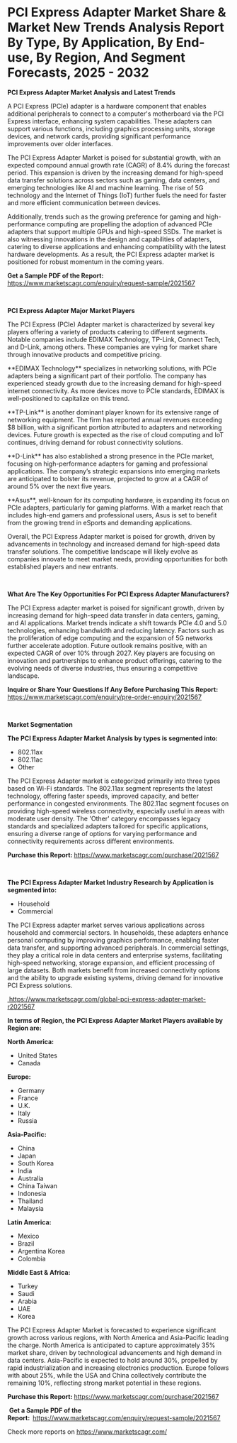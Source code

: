 <p><h1>PCI Express Adapter Market Share & Market New Trends Analysis Report By Type, By Application, By End-use, By Region, And Segment Forecasts, 2025 - 2032</h1></p><p><strong>PCI Express Adapter Market Analysis and Latest Trends</strong></p>
<p><p>A PCI Express (PCIe) adapter is a hardware component that enables additional peripherals to connect to a computer's motherboard via the PCI Express interface, enhancing system capabilities. These adapters can support various functions, including graphics processing units, storage devices, and network cards, providing significant performance improvements over older interfaces.</p><p>The PCI Express Adapter Market is poised for substantial growth, with an expected compound annual growth rate (CAGR) of 8.4% during the forecast period. This expansion is driven by the increasing demand for high-speed data transfer solutions across sectors such as gaming, data centers, and emerging technologies like AI and machine learning. The rise of 5G technology and the Internet of Things (IoT) further fuels the need for faster and more efficient communication between devices.</p><p>Additionally, trends such as the growing preference for gaming and high-performance computing are propelling the adoption of advanced PCIe adapters that support multiple GPUs and high-speed SSDs. The market is also witnessing innovations in the design and capabilities of adapters, catering to diverse applications and enhancing compatibility with the latest hardware developments. As a result, the PCI Express adapter market is positioned for robust momentum in the coming years.</p></p>
<p><strong>Get a Sample PDF of the Report:&nbsp;</strong> <a href="https://www.marketscagr.com/enquiry/request-sample/2021567?utm_campaign=3577&utm_medium=2&utm_source=Github&utm_content=ia&utm_term=06042025&utm_id=pci-express-adapter">https://www.marketscagr.com/enquiry/request-sample/2021567</a></p>
<p>&nbsp;</p>
<p><strong>PCI Express Adapter Major Market Players</strong></p>
<p><p>The PCI Express (PCIe) Adapter market is characterized by several key players offering a variety of products catering to different segments. Notable companies include EDIMAX Technology, TP-Link, Connect Tech, and D-Link, among others. These companies are vying for market share through innovative products and competitive pricing.</p><p>**EDIMAX Technology** specializes in networking solutions, with PCIe adapters being a significant part of their portfolio. The company has experienced steady growth due to the increasing demand for high-speed internet connectivity. As more devices move to PCIe standards, EDIMAX is well-positioned to capitalize on this trend.</p><p>**TP-Link** is another dominant player known for its extensive range of networking equipment. The firm has reported annual revenues exceeding $8 billion, with a significant portion attributed to adapters and networking devices. Future growth is expected as the rise of cloud computing and IoT continues, driving demand for robust connectivity solutions.</p><p>**D-Link** has also established a strong presence in the PCIe market, focusing on high-performance adapters for gaming and professional applications. The company’s strategic expansions into emerging markets are anticipated to bolster its revenue, projected to grow at a CAGR of around 5% over the next five years.</p><p>**Asus**, well-known for its computing hardware, is expanding its focus on PCIe adapters, particularly for gaming platforms. With a market reach that includes high-end gamers and professional users, Asus is set to benefit from the growing trend in eSports and demanding applications.</p><p>Overall, the PCI Express Adapter market is poised for growth, driven by advancements in technology and increased demand for high-speed data transfer solutions. The competitive landscape will likely evolve as companies innovate to meet market needs, providing opportunities for both established players and new entrants.</p></p>
<p>&nbsp;</p>
<p><strong>What Are The Key Opportunities For PCI Express Adapter Manufacturers?</strong></p>
<p><p>The PCI Express adapter market is poised for significant growth, driven by increasing demand for high-speed data transfer in data centers, gaming, and AI applications. Market trends indicate a shift towards PCIe 4.0 and 5.0 technologies, enhancing bandwidth and reducing latency. Factors such as the proliferation of edge computing and the expansion of 5G networks further accelerate adoption. Future outlook remains positive, with an expected CAGR of over 10% through 2027. Key players are focusing on innovation and partnerships to enhance product offerings, catering to the evolving needs of diverse industries, thus ensuring a competitive landscape.</p></p>
<p><strong>Inquire or Share Your Questions If Any Before Purchasing This Report:</strong> <a href="https://www.marketscagr.com/enquiry/pre-order-enquiry/2021567?utm_campaign=3577&utm_medium=2&utm_source=Github&utm_content=ia&utm_term=06042025&utm_id=pci-express-adapter">https://www.marketscagr.com/enquiry/pre-order-enquiry/2021567</a></p>
<p>&nbsp;</p>
<p><strong>Market Segmentation</strong></p>
<p><strong>The PCI Express Adapter Market Analysis by types is segmented into:</strong></p>
<p><ul><li>802.11ax</li><li>802.11ac</li><li>Other</li></ul></p>
<p><p>The PCI Express Adapter market is categorized primarily into three types based on Wi-Fi standards. The 802.11ax segment represents the latest technology, offering faster speeds, improved capacity, and better performance in congested environments. The 802.11ac segment focuses on providing high-speed wireless connectivity, especially useful in areas with moderate user density. The 'Other' category encompasses legacy standards and specialized adapters tailored for specific applications, ensuring a diverse range of options for varying performance and connectivity requirements across different environments.</p></p>
<p><strong>Purchase this Report:&nbsp;</strong><a href="https://www.marketscagr.com/purchase/2021567?utm_campaign=3577&utm_medium=2&utm_source=Github&utm_content=ia&utm_term=06042025&utm_id=pci-express-adapter">https://www.marketscagr.com/purchase/2021567</a></p>
<p>&nbsp;</p>
<p><strong>The PCI Express Adapter Market Industry Research by Application is segmented into:</strong></p>
<p><ul><li>Household</li><li>Commercial</li></ul></p>
<p><p>The PCI Express adapter market serves various applications across household and commercial sectors. In households, these adapters enhance personal computing by improving graphics performance, enabling faster data transfer, and supporting advanced peripherals. In commercial settings, they play a critical role in data centers and enterprise systems, facilitating high-speed networking, storage expansion, and efficient processing of large datasets. Both markets benefit from increased connectivity options and the ability to upgrade existing systems, driving demand for innovative PCI Express solutions.</p></p>
<p><a href="https://www.marketscagr.com/global-pci-express-adapter-market-r2021567?utm_campaign=3577&utm_medium=2&utm_source=Github&utm_content=ia&utm_term=06042025&utm_id=pci-express-adapter">&nbsp;https://www.marketscagr.com/global-pci-express-adapter-market-r2021567</a></p>
<p><strong>In terms of Region, the PCI Express Adapter Market Players available by Region are:</strong></p>
<p>
    <p> <strong> North America: </strong>
        <ul>
            <li>United States</li>
            <li>Canada</li>
        </ul>
        </p> 
    <p> <strong> Europe: </strong>
        <ul>
            <li>Germany</li>
            <li>France</li>
            <li>U.K.</li>
            <li>Italy</li>
            <li>Russia</li>
        </ul>
        </p> 
    <p> <strong> Asia-Pacific: </strong>
        <ul>
            <li>China</li>
            <li>Japan</li>
            <li>South Korea</li>
            <li>India</li>
            <li>Australia</li>
            <li>China Taiwan</li>
            <li>Indonesia</li>
            <li>Thailand</li>
            <li>Malaysia</li>
        </ul>
        </p> 
    <p> <strong> Latin America: </strong>
        <ul>
            <li>Mexico</li>
            <li>Brazil</li>
            <li>Argentina Korea</li>
            <li>Colombia</li>
        </ul>
        </p> 
    <p> <strong> Middle East & Africa: </strong>
        <ul>
            <li>Turkey</li>
            <li>Saudi</li>
            <li>Arabia</li>
            <li>UAE</li>
            <li>Korea</li>
        </ul>
    </p>
    </p>
<p><p>The PCI Express Adapter Market is forecasted to experience significant growth across various regions, with North America and Asia-Pacific leading the charge. North America is anticipated to capture approximately 35% market share, driven by technological advancements and high demand in data centers. Asia-Pacific is expected to hold around 30%, propelled by rapid industrialization and increasing electronics production. Europe follows with about 25%, while the USA and China collectively contribute the remaining 10%, reflecting strong market potential in these regions.</p></p>
<p><strong>Purchase this Report: </strong><a href="https://www.marketscagr.com/purchase/2021567?utm_campaign=3577&utm_medium=2&utm_source=Github&utm_content=ia&utm_term=06042025&utm_id=pci-express-adapter">https://www.marketscagr.com/purchase/2021567</a></p>
<p>&nbsp;<strong>Get a Sample PDF of the Report:&nbsp;&nbsp;</strong><a href="https://www.marketscagr.com/enquiry/request-sample/2021567?utm_campaign=3577&utm_medium=2&utm_source=Github&utm_content=ia&utm_term=06042025&utm_id=pci-express-adapter">https://www.marketscagr.com/enquiry/request-sample/2021567</a></p>
<p><strong></strong></p>
<p>Check more reports on <a href="https://www.marketscagr.com/?utm_campaign=3577&utm_medium=2&utm_source=Github&utm_content=ia&utm_term=06042025&utm_id=pci-express-adapter">https://www.marketscagr.com/</a></p>